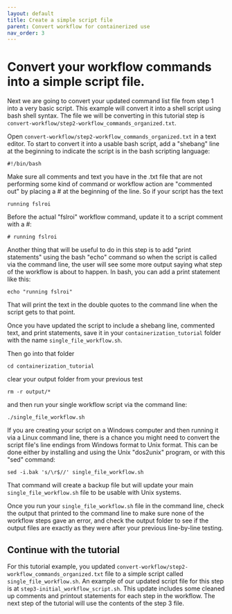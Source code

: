 ```yaml
---
layout: default
title: Create a simple script file
parent: Convert workflow for containerized use
nav_order: 3
---
```


# Convert your workflow commands into a simple script file.

Next we are going to convert your updated command list file from step 1 into a very basic script. This example will convert it into a shell script using bash shell syntax. The file we will be converting in this tutorial step is `convert-workflow/step2-workflow_commands_organized.txt`.

Open `convert-workflow/step2-workflow_commands_organized.txt` in a text editor. To start to convert it into a usable bash script, add a "shebang" line at the beginning to indicate the script is in the bash scripting language:
```
#!/bin/bash
```

Make sure all comments and text you have in the .txt file that are not performing some kind of command or workflow action are "commented out" by placing a # at the beginning of the line. So if your script has the text
```
running fslroi
```

Before the actual "fslroi" workflow command, update it to a script comment with a #:
```
# running fslroi
```

Another thing that will be useful to do in this step is to add "print statements" using the bash "echo" command so when the script is called via the command line, the user will see some more output saying what step of the workflow is about to happen. In bash, you can add a print statement like this:
```
echo "running fslroi"
```

That will print the text in the double quotes to the command line when the script gets to that point.

Once you have updated the script to include a shebang line, commented text, and print statements, save it in your `containerization_tutorial` folder with the name `single_file_workflow.sh`. 

Then go into that folder
```
cd containerization_tutorial
```

clear your output folder from your previous test
```
rm -r output/*
```

and then run your single workflow script via the command line:
```
./single_file_workflow.sh
```

If you are creating your script on a Windows computer and then running it via a Linux command line, there is a chance you might need to convert the script file's line endings from Windows format to Unix format. This can be done either by installing and using the Unix "dos2unix" program, or with this "sed" command:
```
sed -i.bak 's/\r$//' single_file_workflow.sh
```

That command will create a backup file but will update your main `single_file_workflow.sh` file to be usable with Unix systems.

Once you run your `single_file_workflow.sh` file in the command line, check the output that printed to the command line to make sure none of the workflow steps gave an error, and check the output folder to see if the output files are exactly as they were after your previous line-by-line testing.


## Continue with the tutorial

For this tutorial example, you updated `convert-workflow/step2-workflow_commands_organized.txt` file to a simple script called `single_file_workflow.sh`. An example of our updated script file for this step is at `step3-initial_workflow_script.sh`. This update includes some cleaned up comments and printout statements for each step in the workflow. The next step of the tutorial will use the contents of the step 3 file.


